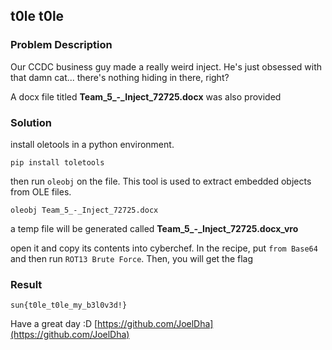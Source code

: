 ## t0le t0le 
### Problem Description
Our CCDC business guy made a really weird inject. He's just obsessed with that damn cat... there's nothing hiding in there, right?

A docx file titled **Team_5_-_Inject_72725.docx** was also provided


### Solution

install oletools in a python environment.

```
pip install toletools
```

then run `oleobj` on the file. This tool is used to extract embedded objects from OLE files.

```
oleobj Team_5_-_Inject_72725.docx
```


a temp file will be generated called **Team_5_-_Inject_72725.docx_vro**


open it and copy its contents into cyberchef. In the recipe, put `from Base64` and then run `ROT13 Brute Force`. Then, you will get the flag 

### Result

```
sun{t0le_t0le_my_b3l0v3d!}
```

Have a great day :D [https://github.com/JoelDha](https://github.com/JoelDha)
